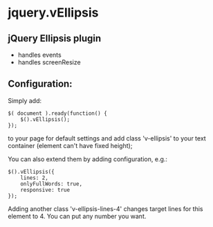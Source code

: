 jquery.vEllipsis
================

jQuery Ellipsis plugin
----------------------

- handles events
- handles screenResize

Configuration:
--------------
Simply add:

	$( document ).ready(function() {
	    $().vEllipsis();
	});
	
to your page for default settings and add class 'v-ellipsis' to your text container (element can't have fixed height);

You can also extend them by adding configuration, e.g.:

	$().vEllipsis({
		lines: 2,
		onlyFullWords: true,
		responsive: true
	});

Adding another class 'v-ellipsis-lines-4' changes target lines for this element to 4. You can put any number you want.
